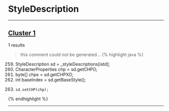 # StyleDescription

***

## [Cluster 1](./1)
1 results
> this comment could not be generated...
{% highlight java %}
259. StyleDescription sd = _styleDescriptions[istd];
260. CharacterProperties chp = sd.getCHP();
261. byte[] chpx = sd.getCHPX();
262. int baseIndex = sd.getBaseStyle();
289.     sd.setCHP(chp);
{% endhighlight %}

***

